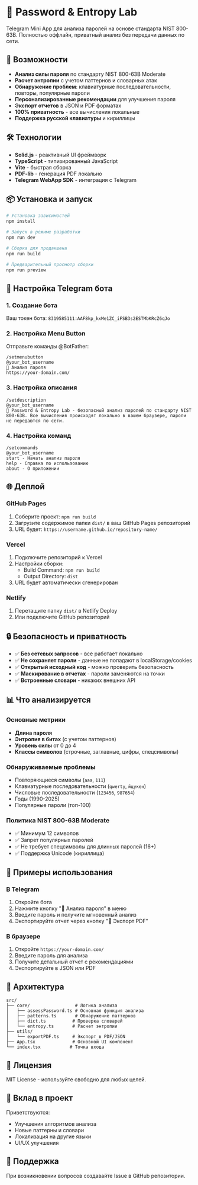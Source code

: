 # 🔐 Password & Entropy Lab

Telegram Mini App для анализа паролей на основе стандарта NIST 800-63B. Полностью оффлайн, приватный анализ без передачи данных по сети.

## 🚀 Возможности

- **Анализ силы пароля** по стандарту NIST 800-63B Moderate
- **Расчет энтропии** с учетом паттернов и словарных атак
- **Обнаружение проблем**: клавиатурные последовательности, повторы, популярные пароли
- **Персонализированные рекомендации** для улучшения пароля
- **Экспорт отчетов** в JSON и PDF форматах
- **100% приватность** - все вычисления локальные
- **Поддержка русской клавиатуры** и кириллицы

## 🛠 Технологии

- **Solid.js** - реактивный UI фреймворк
- **TypeScript** - типизированный JavaScript
- **Vite** - быстрая сборка
- **PDF-lib** - генерация PDF локально
- **Telegram WebApp SDK** - интеграция с Telegram

## 📦 Установка и запуск

```bash
# Установка зависимостей
npm install

# Запуск в режиме разработки
npm run dev

# Сборка для продакшена
npm run build

# Предварительный просмотр сборки
npm run preview
```

## 🤖 Настройка Telegram бота

### 1. Создание бота
Ваш токен бота: `8319585111:AAF8kp_kxMe1ZC_iFSB3s2ESTMbKRcZ6qJo`

### 2. Настройка Menu Button
Отправьте команды @BotFather:

```
/setmenubutton
@your_bot_username
🔐 Анализ пароля
https://your-domain.com/
```

### 3. Настройка описания
```
/setdescription
@your_bot_username
🔐 Password & Entropy Lab - безопасный анализ паролей по стандарту NIST 800-63B. Все вычисления происходят локально в вашем браузере, пароли не передаются по сети.
```

### 4. Настройка команд
```
/setcommands
@your_bot_username
start - Начать анализ пароля
help - Справка по использованию
about - О приложении
```

## 🌐 Деплой

### GitHub Pages
1. Соберите проект: `npm run build`
2. Загрузите содержимое папки `dist/` в ваш GitHub Pages репозиторий
3. URL будет: `https://username.github.io/repository-name/`

### Vercel
1. Подключите репозиторий к Vercel
2. Настройки сборки:
   - Build Command: `npm run build`
   - Output Directory: `dist`
3. URL будет автоматически сгенерирован

### Netlify
1. Перетащите папку `dist/` в Netlify Deploy
2. Или подключите GitHub репозиторий

## 🔒 Безопасность и приватность

- ✅ **Без сетевых запросов** - все работает локально
- ✅ **Не сохраняет пароли** - данные не попадают в localStorage/cookies
- ✅ **Открытый исходный код** - можно проверить безопасность
- ✅ **Маскирование в отчетах** - пароли заменяются на точки
- ✅ **Встроенные словари** - никаких внешних API

## 📊 Что анализируется

### Основные метрики
- **Длина пароля**
- **Энтропия в битах** (с учетом паттернов)
- **Уровень силы** от 0 до 4
- **Классы символов** (строчные, заглавные, цифры, спецсимволы)

### Обнаруживаемые проблемы
- Повторяющиеся символы (`aaa`, `111`)
- Клавиатурные последовательности (`qwerty`, `йцукен`)
- Числовые последовательности (`123456`, `987654`)
- Годы (1990-2025)
- Популярные пароли (топ-100)

### Политика NIST 800-63B Moderate
- ✅ Минимум 12 символов
- ✅ Запрет популярных паролей
- ✅ Не требует спецсимволы для длинных паролей (16+)
- ✅ Поддержка Unicode (кириллица)

## 🎯 Примеры использования

### В Telegram
1. Откройте бота
2. Нажмите кнопку "🔐 Анализ пароля" в меню
3. Введите пароль и получите мгновенный анализ
4. Экспортируйте отчет через кнопку "📄 Экспорт PDF"

### В браузере
1. Откройте `https://your-domain.com/`
2. Введите пароль для анализа
3. Получите детальный отчет с рекомендациями
4. Экспортируйте в JSON или PDF

## 🧩 Архитектура

```
src/
├── core/                 # Логика анализа
│   ├── assessPassword.ts # Основная функция анализа
│   ├── patterns.ts       # Обнаружение паттернов
│   ├── dict.ts          # Проверка словарей
│   └── entropy.ts       # Расчет энтропии
├── utils/
│   └── exportPDF.ts     # Экспорт в PDF/JSON
├── App.tsx              # Основной UI компонент
└── index.tsx           # Точка входа
```

## 📝 Лицензия

MIT License - используйте свободно для любых целей.

## 🤝 Вклад в проект

Приветствуются:
- Улучшения алгоритмов анализа
- Новые паттерны и словари
- Локализация на другие языки
- UI/UX улучшения

## 📧 Поддержка

При возникновении вопросов создавайте Issue в GitHub репозитории.
